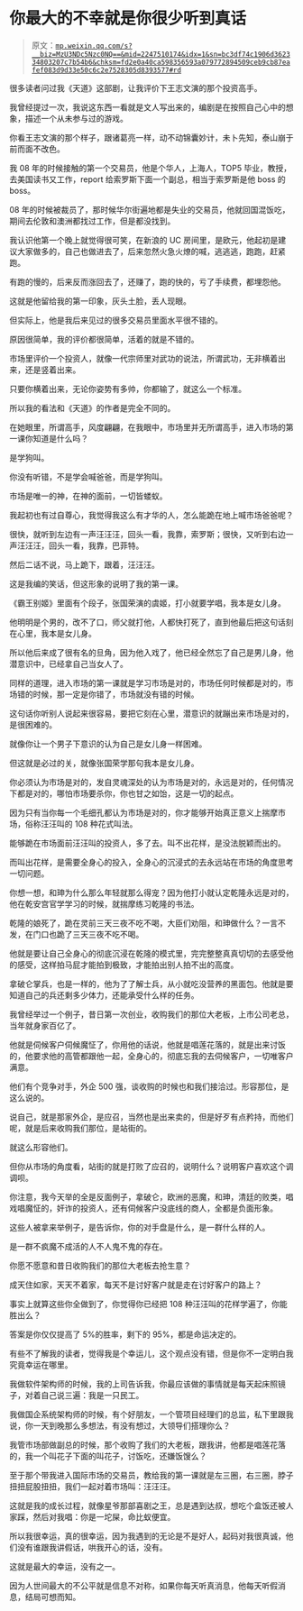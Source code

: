 # 你最大的不幸就是你很少听到真话

> 原文：[`mp.weixin.qq.com/s?__biz=MzU3NDc5Nzc0NQ==&mid=2247510174&idx=1&sn=bc3df74c1906d362334803207c7b54b6&chksm=fd2e0a40ca598356593a079772894509ceb9cb87eafef083d9d33e50c6c2e7528305d8393577#rd`](http://mp.weixin.qq.com/s?__biz=MzU3NDc5Nzc0NQ==&mid=2247510174&idx=1&sn=bc3df74c1906d362334803207c7b54b6&chksm=fd2e0a40ca598356593a079772894509ceb9cb87eafef083d9d33e50c6c2e7528305d8393577#rd)

很多读者问过我《天道》这部剧，让我评价下王志文演的那个投资高手。

我曾经提过一次，我说这东西一看就是文人写出来的，编剧是在按照自己心中的想象，描述一个从未参与过的游戏。

你看王志文演的那个样子，跟诸葛亮一样，动不动锦囊妙计，未卜先知，泰山崩于前而面不改色。

我 08 年的时候接触的第一个交易员，他是个华人，上海人，TOP5 毕业，教授，去美国读书又工作，report 给索罗斯下面一个副总，相当于索罗斯是他 boss 的 boss。

08 年的时候被裁员了，那时候华尔街遍地都是失业的交易员，他就回国混饭吃，期间去伦敦和澳洲都找过工作，但是都没找到。

我认识他第一个晚上就觉得很可笑，在新浪的 UC 房间里，是欧元，他起初是建议大家做多的，自己也做进去了，后来忽然火急火燎的喊，逃逃逃，跑跑，赶紧跑。

有跑的慢的，后来反而涨回去了，还赚了，跑的快的，亏了手续费，都埋怨他。

这就是他留给我的第一印象，灰头土脸，丢人现眼。

但实际上，他是我后来见过的很多交易员里面水平很不错的。

原因很简单，我的评价都很简单，活着的就是不错的。

市场里评价一个投资人，就像一代宗师里对武功的说法，所谓武功，无非横着出来，还是竖着出来。

只要你横着出来，无论你姿势有多帅，你都输了，就这么一个标准。

所以我的看法和《天道》的作者是完全不同的。

在她眼里，所谓高手，风度翩翩，在我眼中，市场里并无所谓高手，进入市场的第一课你知道是什么吗？

是学狗叫。

你没有听错，不是学会喊爸爸，而是学狗叫。

市场是唯一的神，在神的面前，一切皆蝼蚁。

我起初也有过自尊心，我觉得我这么有才华的人，怎么能跪在地上喊市场爸爸呢？

很快，就听到左边有一声汪汪汪，回头一看，我靠，索罗斯；很快，又听到右边一声汪汪汪，回头一看，我靠，巴菲特。

然后二话不说，马上跪下，跟着，汪汪汪。

这是我编的笑话，但这形象的说明了我的第一课。

《霸王别姬》里面有个段子，张国荣演的虞姬，打小就要学唱，我本是女儿身。

他明明是个男的，改不了口，师父就打他，人都快打死了，直到他最后把这句话刻在心里，我本是女儿身。

所以他后来成了很有名的旦角，因为他入戏了，他已经全然忘了自己是男儿身，他潜意识中，已经拿自己当女人了。

同样的道理，进入市场的第一课就是学习市场是对的，市场任何时候都是对的，市场错的时候，那一定是你错了，市场就没有错的时候。

这句话你听别人说起来很容易，要把它刻在心里，潜意识的就蹦出来市场是对的，是很困难的。

就像你让一个男子下意识的认为自己是女儿身一样困难。

但这就是必过的关，就像张国荣学那句我本是女儿身。

你必须认为市场是对的，发自灵魂深处的认为市场是对的，永远是对的，任何情况下都是对的，哪怕市场要杀你，你也甘之如饴，这是一切的起点。

因为只有当你每一个毛细孔都认为市场是对的，你才能够开始真正意义上揣摩市场，俗称汪汪叫的 108 种花式叫法。

能够跪在市场面前汪汪叫的投资人，多了去。叫不出花样，是没法脱颖而出的。

而叫出花样，是需要全身心的投入，全身心的沉浸式的去永远站在市场的角度思考一切问题。

你想一想，和珅为什么那么年轻就那么得宠？因为他打小就认定乾隆永远是对的，他在乾安宫官学学习的时候，就揣摩练习乾隆的书法。

乾隆的娘死了，跪在灵前三天三夜不吃不喝，大臣们劝阻，和珅做什么？一言不发，在门口也跪了三天三夜不吃不喝。

他就是要让自己全身心的彻底沉浸在乾隆的模式里，完完整整真真切切的去感受他的感受，这样拍马屁才能拍到极致，才能拍出别人拍不出的高度。

拿破仑掌兵，也是一样的，他为了了解士兵，从小就吃没营养的黑面包。他就是要知道自己的兵还剩多少体力，还能承受什么样的任务。

我曾经举过一个例子，昔日第一次创业，收购我们的那位大老板，上市公司老总，当年就身家百亿了。

他就是伺候客户伺候魔怔了，你用他的话说，他就是唱莲花落的，就是出来讨饭的，他要求他的高管都跟他一起，全身心的，彻底忘我的去伺候客户，一切唯客户满意。

他们有个竞争对手，外企 500 强，谈收购的时候也和我们接洽过。形容那位，是这么说的。

说自己，就是那家外企，是应召，当然也是出来卖的，但是好歹有点矜持，而他们呢，就是后来收购我们那位，是站街的。

就这么形容他们。

但你从市场的角度看，站街的就是打败了应召的，说明什么？说明客户喜欢这个调调呗。

你注意，我今天举的全是反面例子，拿破仑，欧洲的恶魔，和珅，清廷的败类，唱戏唱魔怔的，奸诈的投资人，还有伺候客户没底线的商人，全都是负面形象。

这些人被拿来举例子，是告诉你，你的对手盘是什么，是一群什么样的人。

是一群不疯魔不成活的人不人鬼不鬼的存在。

你愿不愿意和昔日收购我们的那位大老板去抢生意？

成天住如家，天天不着家，每天不是讨好客户就是走在讨好客户的路上？

事实上就算这些你全做到了，你觉得你已经把 108 种汪汪叫的花样学遍了，你能胜出么？

答案是你仅仅提高了 5%的胜率，剩下的 95%，都是命运决定的。

有些不了解我的读者，觉得我是个幸运儿，这个观点没有错，但是你不一定明白我究竟幸运在哪里。

我做软件架构师的时候，我的上司告诉我，你最应该做的事情就是每天起床照镜子，对着自己说三遍：我是一只民工。

我做国企系统架构师的时候，有个好朋友，一个管项目经理们的总监，私下里跟我说，你一天到晚那么多想法，有没有想过，大领导们搭理你么？

我管市场部做副总的时候，那个收购了我们的大老板，跟我讲，他都是唱莲花落的，我一个叫花子下面的叫花子，讨饭吃，还嫌饭馊么？

至于那个带我进入国际市场的交易员，教给我的第一课就是左三圈，右三圈，脖子扭扭屁股扭扭，我们一起对着市场叫：汪汪汪。

这就是我的成长过程，就像星爷那部喜剧之王，总是遇到达叔，想吃个盒饭还被人家踩，然后对我唱：你是一坨屎，命比蚁便宜。

所以我很幸运，真的很幸运，因为我遇到的无论是不是好人，起码对我很真诚，他们没有谁跟我讲假话，哄我开心的话，没有。

这就是最大的幸运，没有之一。

因为人世间最大的不公平就是信息不对称，如果你每天听真消息，他每天听假消息，结局可想而知。